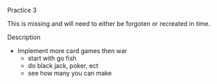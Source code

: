 Practice 3 

This is missing and will need to either be forgoten or recreated in time. 

Description
* Implement more card games then war
  * start with go fish
  * do black jack, poker, ect
  * see how many you can make
